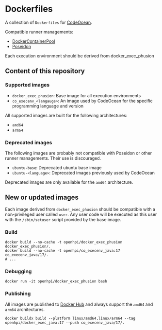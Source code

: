 # Dockerfiles

A collection of `Dockerfiles` for [CodeOcean](https://github.com/openHPI/codeocean).

Compatible runner managements:
- [DockerContainerPool](https://github.com/openHPI/dockercontainerpool)
- [Poseidon](https://github.com/openHPI/poseidon)

Each execution environment should be derived from docker_exec_phusion

## Content of this repository

### Supported images

- `docker_exec_phusion`: Base image for all execution environments
- `co_execenv_<langauge>`: An image used by CodeOcean for the specific programming language and version

All supported images are built for the following architectures:

- `amd64`
- `arm64`

### Deprecated images

The following images are probably not compatible with Poseidon or other runner managements. Their use is discouraged.

- `ubuntu-base`: Deprecated ubuntu base image
- `ubuntu-<language>`: Deprecated images previously used by CodeOcean

Deprecated images are only available for the `amd64` architecture.

## New or updated images

Each image derived from `docker_exec_phusion` should be compatible with a non-privileged user called `user`. Any user code will be executed as this user with the `/sbin/setuser` script provided by the base image.

### Build

```shell
docker build --no-cache -t openhpi/docker_exec_phusion docker_exec_phusion/.
docker build --no-cache -t openhpi/co_execenv_java:17 co_execenv_java/17/.
# ...
```

### Debugging

````shell
docker run -it openhpi/docker_exec_phusion bash
````

### Publishing

All images are published to [Docker Hub](https://hub.docker.com/u/openhpi) and always support the `amd64` and `arm64` architectures.

```shell
docker buildx build --platform linux/amd64,linux/arm64 --tag openhpi/docker_exec_java:17 --push co_execenv_java/17/.
```
